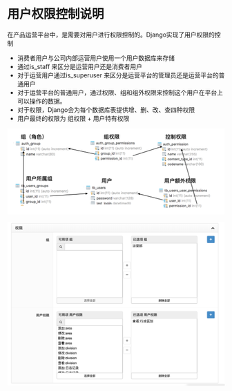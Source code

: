 #  用户权限控制说明

在产品运营平台中，是需要对用户进行权限控制的。Django实现了用户权限的控制

* 消费者用户与公司内部运营用户使用一个用户数据库来存储
* 通过is_staff 来区分是运营用户还是消费者用户
* 对于运营用户通过is_superuser 来区分是运营平台的管理员还是运营平台的普通用户
* 对于运营平台的普通用户，通过权限、组和组外权限来控制这个用户在平台上可以操作的数据。
* 对于权限，Django会为每个数据库表提供增、删、改、查四种权限
* 用户最终的权限为 组权限 + 用户特有权限

![权限控制](../src/django权限控制.png)

![用户权限](../src/用户权限.png)